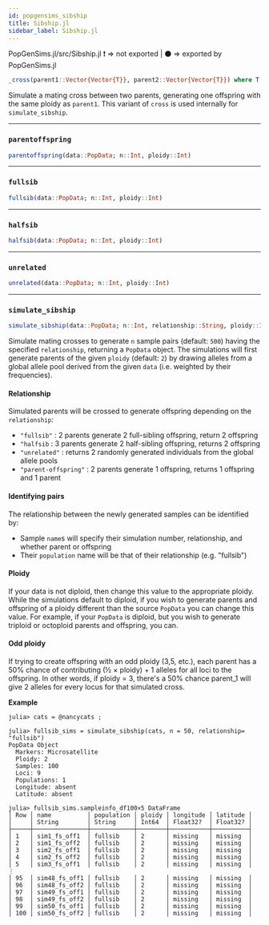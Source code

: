 ```yaml
---
id: popgensims_sibship
title: Sibship.jl
sidebar_label: Sibship.jl
---
```

PopGenSims.jl/src/Sibship.jl
❗ => not exported | 
⚫ => exported by PopGenSims.jl

```julia
_cross(parent1::Vector{Vector{T}}, parent2::Vector{Vector{T}}) where T <: Signed
```
Simulate a mating cross between two parents, generating one offspring with the same
ploidy as `parent1`. This variant of `cross` is used internally for `simulate_sibship`.

----

### `parentoffspring`
```julia
parentoffspring(data::PopData; n::Int, ploidy::Int)
```

----

### `fullsib`
```julia
fullsib(data::PopData; n::Int, ploidy::Int)
```
----

### `halfsib`
```julia
halfsib(data::PopData; n::Int, ploidy::Int)
```
----

### `unrelated`
```julia
unrelated(data::PopData; n::Int, ploidy::Int)
```

----

### `simulate_sibship`
```julia
simulate_sibship(data::PopData; n::Int, relationship::String, ploidy::Int)
```
Simulate mating crosses to generate `n` sample pairs (default: `500`) having the specified `relationship`, 
returning a `PopData` object. The simulations will first generate parents of the given `ploidy` (default: `2`) 
by drawing alleles from a global allele pool derived from the given `data` (i.e. weighted by their frequencies).

#### Relationship
Simulated parents will be crossed to generate offspring depending on the `relationship`:
- `"fullsib"` : 2 parents generate 2 full-sibling offspring, return 2 offspring
- `"halfsib` : 3 parents generate 2 half-sibling offspring, returns 2 offspring
- `"unrelated"` : returns 2 randomly generated individuals from the global allele pools
- `"parent-offspring"` : 2 parents generate 1 offspring, returns 1 offspring and 1 parent

#### Identifying pairs
The relationship between the newly generated samples can be identified by:
- Sample `name`s will specify their simulation number, relationship, and whether parent or offspring
- Their `population` name will be that of their relationship (e.g. "fullsib")

#### Ploidy
If your data is not diploid, then change this value to the appropriate ploidy. While the simulations default to 
diploid, if you wish to generate parents and offspring of a ploidy different than the source `PopData` you can 
change this value. For example, if your `PopData` is diploid, but you wish to generate triploid or octoploid 
parents and offspring, you can. 
#### Odd ploidy
If trying to create offspring with an odd ploidy (3,5, etc.), each parent has a 50% chance of 
contributing (½ × ploidy) + 1 alleles for all loci to the offspring. In other words, if ploidy = 3,
there's a 50% chance parent_1 will give 2 alleles for every locus for that simulated cross.

**Example**
```
julia> cats = @nancycats ;

julia> fullsib_sims = simulate_sibship(cats, n = 50, relationship= "fullsib")
PopData Object
  Markers: Microsatellite
  Ploidy: 2
  Samples: 100
  Loci: 9
  Populations: 1
  Longitude: absent
  Latitude: absent

julia> fullsib_sims.sampleinfo_df100×5 DataFrame
│ Row │ name          │ population │ ploidy │ longitude │ latitude │
│     │ String        │ String     │ Int64  │ Float32?  │ Float32? │
├─────┼───────────────┼────────────┼────────┼───────────┼──────────┤
│ 1   │ sim1_fs_off1  │ fullsib    │ 2      │ missing   │ missing  │
│ 2   │ sim1_fs_off2  │ fullsib    │ 2      │ missing   │ missing  │
│ 3   │ sim2_fs_off1  │ fullsib    │ 2      │ missing   │ missing  │
│ 4   │ sim2_fs_off2  │ fullsib    │ 2      │ missing   │ missing  │
│ 5   │ sim3_fs_off1  │ fullsib    │ 2      │ missing   │ missing  │
⋮
│ 95  │ sim48_fs_off1 │ fullsib    │ 2      │ missing   │ missing  │
│ 96  │ sim48_fs_off2 │ fullsib    │ 2      │ missing   │ missing  │
│ 97  │ sim49_fs_off1 │ fullsib    │ 2      │ missing   │ missing  │
│ 98  │ sim49_fs_off2 │ fullsib    │ 2      │ missing   │ missing  │
│ 99  │ sim50_fs_off1 │ fullsib    │ 2      │ missing   │ missing  │
│ 100 │ sim50_fs_off2 │ fullsib    │ 2      │ missing   │ missing  │
```